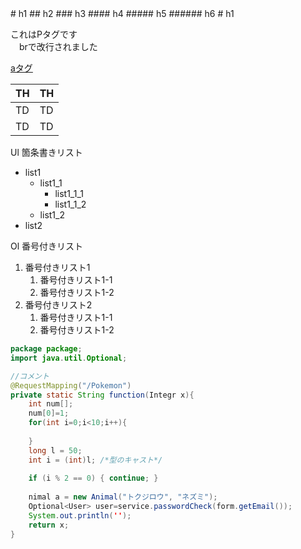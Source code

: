 <link rel="stylesheet" href="https://aso2001195.github.io/css/style.css"/>
# h1
## h2
### h3
#### h4
##### h5
###### h6
# h1

これはPタグです<br>　brで改行されました

[aタグ](https://aso2001195.github.io/)

|  TH  |  TH  |
| ---- | ---- |
|  TD  |  TD  |
|  TD  |  TD  |

Ul 箇条書きリスト
- list1
    - list1_1
        - list1_1_1
        - list1_1_2
    - list1_2
- list2

Ol 番号付きリスト
1. 番号付きリスト1
    1. 番号付きリスト1-1
    1. 番号付きリスト1-2
1. 番号付きリスト2
    1. 番号付きリスト1-1
    1. 番号付きリスト1-2


```java
package package;
import java.util.Optional;

//コメント
@RequestMapping("/Pokemon")
private static String function(Integr x){
    int num[];
    num[0]=1;
    for(int i=0;i<10;i++){
    
    }
    long l = 50;
    int i = (int)l; /*型のキャスト*/
    
    if (i % 2 == 0) { continue; }
    
    nimal a = new Animal("トクジロウ", "ネズミ");
    Optional<User> user=service.passwordCheck(form.getEmail());
    System.out.println('');
    return x;
}
```
